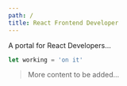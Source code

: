 ```yaml
---
path: /
title: React Frontend Developer
---
```


A portal for React Developers...

```javascript
let working = 'on it'
```
> More content to be added...
